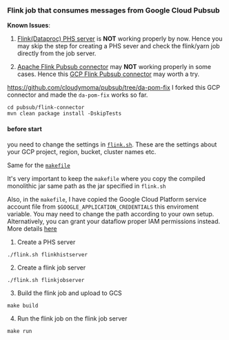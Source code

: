 ### Flink job that consumes messages from Google Cloud Pubsub

**Known Issues**: 

1. [Flink(Dataproc) PHS server](https://github.com/cloudymoma/pubsub-flink/blob/main/flink.sh#L64-L67) is **NOT** working properly by now. Hence you may skip the step for creating a PHS sever and check the flink/yarn job directly from the job server.

2. [Apache Flink Pubsub connector](https://nightlies.apache.org/flink/flink-docs-master/docs/connectors/datastream/pubsub/) may **NOT** working properly in some cases. Hence this [GCP Flink Pubsub connector](https://github.com/GoogleCloudPlatform/pubsub) may worth a try.

https://github.com/cloudymoma/pubsub/tree/da-pom-fix I forked this GCP connector and made the `da-pom-fix` works so far.

```shell
cd pubsub/flink-connector
mvn clean package install -DskipTests
```

#### before start

you need to change the settings in [`flink.sh`](https://github.com/cloudymoma/pubsub-flink/blob/main/flink.sh#L5-L26). These are the settings about your GCP project, region, bucket, cluster names etc.

Same for the [`makefile`](https://github.com/cloudymoma/pubsub-flink/blob/main/flink.sh#L5-L26)

It's very important to keep the `makefile` where you copy the compiled monolithic jar same path as the jar specified in `flink.sh`

Also, in the `makefile`, I have copied the Google Cloud Platform service account file from `$GOOGLE_APPLICATION_CREDENTIALS` this enviroment variable. You may need to change the path according to your own setup. Alternatively, you can grant your dataflow proper IAM permissions instead. More details [here](https://cloud.google.com/dataflow/docs/concepts/security-and-permissions#permissions)

1. Create a PHS server

```shell
./flink.sh flinkhistserver
```

2. Create a flink job server
```shell
./flink.sh flinkjobserver
```

3. Build the flink job and upload to GCS 
```shell
make build
```

4. Run the flink job on the flink job server
```shell
make run
```